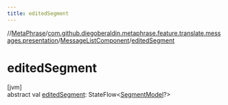 ```yaml
---
title: editedSegment
---
```

//[MetaPhrase](../../../index.html)/[com.github.diegoberaldin.metaphrase.feature.translate.messages.presentation](../index.html)/[MessageListComponent](index.html)/[editedSegment](edited-segment.html)



# editedSegment



[jvm]\
abstract val [editedSegment](edited-segment.html): StateFlow&lt;[SegmentModel](../../com.github.diegoberaldin.metaphrase.domain.project.data/-segment-model/index.html)?&gt;




